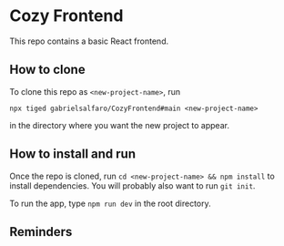 # Cozy Frontend

This repo contains a basic React frontend.

## How to clone

To clone this repo as `<new-project-name>`, run

```shell
npx tiged gabrielsalfaro/CozyFrontend#main <new-project-name>
```

in the directory where you want the new project to appear.

## How to install and run

Once the repo is cloned, run `cd <new-project-name> && npm install` to install
dependencies. You will probably also want to run `git init`.

To run the app, type `npm run dev` in the root directory.

## Reminders


